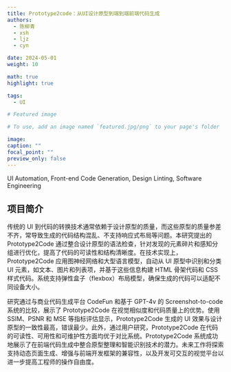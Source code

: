 ```yaml
---
title: Prototype2code：从UI设计原型到端到端前端代码生成
authors:
  - 陈柳青
  - xsh
  - ljz
  - cyn

date: 2024-05-01
weight: 10

math: true
highlight: true

tags:
  - UI

# Featured image

# To use, add an image named `featured.jpg/png` to your page's folder

image:
caption: ""
focal_point: ""
preview_only: false
---
```


UI Automation, Front-end Code Generation, Design Linting, Software Engineering

<!--more-->

## 项目简介

传统的 UI 到代码的转换技术通常依赖于设计原型的质量，而这些原型的质量参差不齐，常导致生成的代码结构混乱、不支持响应式布局等问题。本研究提出的 Prototype2Code 通过整合设计原型的语法检查，针对发现的元素碎片和感知分组进行优化，提高了代码的可读性和结构清晰度。在技术实现上，Prototype2Code 应用图神经网络和大型语言模型，自动从 UI 原型中识别和分类 UI 元素，如文本、图片和列表项，并基于这些信息构建 HTML 骨架代码和 CSS 样式代码。系统支持弹性盒子（flexbox）布局模型，确保生成的代码可以适配不同设备大小。

研究通过与商业代码生成平台 CodeFun 和基于 GPT-4v 的 Screenshot-to-code 系统的比较，展示了 Prototype2Code 在视觉相似度和代码质量上的优势。使用 SSIM、PSNR 和 MSE 等指标评估显示，Prototype2Code 生成的 UI 效果与设计原型的一致性最高，错误最少。此外，通过用户研究，Prototype2Code 在代码的可读性、可用性和可维护性方面均优于对比系统。Prototype2Code 系统成功地展示了在前端代码生成中整合原型整理和智能识别技术的潜力。未来工作将探索支持动态页面生成、增强与前端开发框架的兼容性，以及开发可交互的视觉平台以进一步提高工程师的操作自由度。
